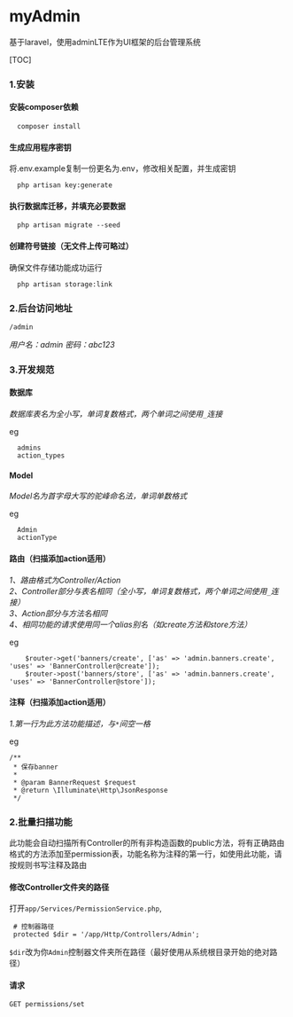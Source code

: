 # myAdmin
基于laravel，使用adminLTE作为UI框架的后台管理系统

[TOC]

### 1.安装

####  **安装composer依赖**
```
  composer install  
```

####  **生成应用程序密钥**

将.env.example复制一份更名为.env，修改相关配置，并生成密钥

```
  php artisan key:generate
```

#### **执行数据库迁移，并填充必要数据**

```
  php artisan migrate --seed
```

####  **创建符号链接（无文件上传可略过）**
  确保文件存储功能成功运行

```
  php artisan storage:link
```

### 2.后台访问地址

```
/admin
```
*用户名：admin*
*密码：abc123*

### 3.开发规范

####  **数据库**
   *数据库表名为全小写，单词复数格式，两个单词之间使用`_`连接*

eg
```
  admins
  action_types  
```

####  **Model**
   *Model名为首字母大写的驼峰命名法，单词单数格式*

eg
```
  Admin
  actionType
```

#### **路由（扫描添加action适用）**

   *1、路由格式为Controller/Action*  
   *2、Controller部分与表名相同（全小写，单词复数格式，两个单词之间使用`_`连接）*  
   *3、Action部分与方法名相同*  
   *4、相同功能的请求使用同一个alias别名（如create方法和store方法）*  

eg
```
    $router->get('banners/create', ['as' => 'admin.banners.create', 'uses' => 'BannerController@create']);
    $router->post('banners/store', ['as' => 'admin.banners.create', 'uses' => 'BannerController@store']);
```

####  **注释（扫描添加action适用）**
   *1.第一行为此方法功能描述，与`*`间空一格*

 eg
```
/**
 * 保存banner
 *
 * @param BannerRequest $request
 * @return \Illuminate\Http\JsonResponse
 */
```

### 2.批量扫描功能
  此功能会自动扫描所有Controller的所有非构造函数的public方法，将有正确路由格式的方法添加至permission表，功能名称为注释的第一行，如使用此功能，请按规则书写注释及路由

####  **修改Controller文件夹的路径**
打开`app/Services/PermissionService.php`,  

```
 # 控制器路径
 protected $dir = '/app/Http/Controllers/Admin';
```
`$dir`改为你`Admin`控制器文件夹所在路径（最好使用从系统根目录开始的绝对路径）

####  **请求**
```
GET permissions/set
```

